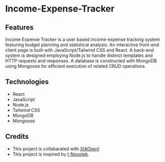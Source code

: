 # Income-Expense-Tracker
## Features
Income Expense Tracker is a user based income-expense tracking system featuring budget planning and statistical analysis. An interactive front-end client page is built with JavaScript/Tailwind CSS and React. A back-end system is designed employing Node.js to handle distinct templates and HTTP requests and responses. A database is constructed with MongoDB using Mongoose for efficient execution of related CRUD operations.

## Technologies
* React
* JavaScript
* Node.js
* Tailwind CSS
* MongoDB
* Mongoose

## Credits
* This project is collabarated with [XIAOiwnl](https://github.com/XIAOiwnl).
* This project is inspired by [I-Novotek](https://www.inovotekacademy.com).
